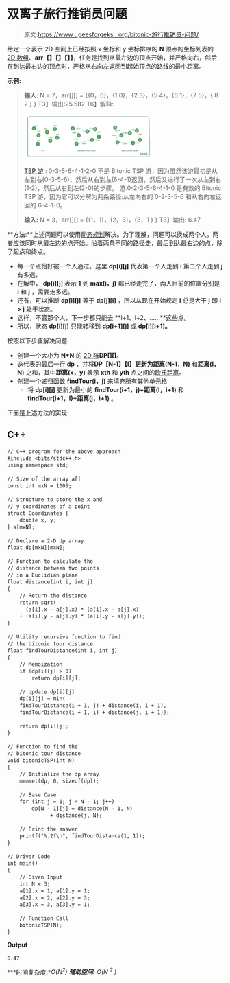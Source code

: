 # 双离子旅行推销员问题

> 原文:[https://www . geesforgeks . org/bitonic-旅行推销员-问题/](https://www.geeksforgeeks.org/bitonic-traveling-salesman-problem/)

给定一个表示 2D 空间上已经按照 x 坐标和 y 坐标排序的 **N** 顶点的坐标列表的 [2D 数组](https://www.geeksforgeeks.org/multidimensional-arrays-c-cpp/)、**arr【】【】【】】**，任务是找到从最左边的顶点开始，并严格向右，然后在到达最右边的顶点时，严格从右向左返回到起始顶点的路线的最小距离。

**示例:**

> **输入:** N = 7，arr[][] = {{0，6}，{1 0}，{2 3}，{5 4}，{6 1}，{7 5}，{ 8 2 } }
> T3】输出:25.582
> T6】解释:
> 
> ![](img/2d5d90ff906b89451af32f629ab13871.png)
> 
> [TSP 游](https://www.geeksforgeeks.org/travelling-salesman-problem-set-1/) : 0-3-5-6-4-1-2-0 不是 Bitonic TSP 游，因为虽然该游最初是从左到右(0-3-5-6)，然后从右到左(6-4-1)返回，然后又进行了一次从左到右(1-2)，然后从右到左(2-0)的步骤。
> 游:0-2-3-5-6-4-1-0 是有效的 Bitonic TSP 游，因为它可以分解为两条路径:从左向右的 0-2-3-5-6 和从右向左返回的 6-4-1-0。
> 
> **输入:** N = 3，arr[][] = {{1，1}，{2，3}，{3，1 } }
> T3】输出: 6.47

**方法:**上述问题可以使用[动态规划](https://www.geeksforgeeks.org/dynamic-programming/)解决。为了理解，问题可以换成两个人。两者应该同时从最左边的点开始。沿着两条不同的路径走，最后到达最右边的点，除了起点和终点。

*   每一个点恰好被一个人通过。这里 **dp[i][j]** 代表第一个人走到 **i** 第二个人走到 **j** 有多远。
*   在解中， **dp[i][j]** 表示 **1** 到 **max(i，j)** 都已经走完了，两人目前的位置分别是 **i** 和 **j** ，需要走多远。
*   还有，可以推断 **dp[i][j]** 等于 **dp[j][i]** ，所以从现在开始规定 **i** 总是大于 **j** 即 **i > j** 处于状态。
*   这样，不管那个人，下一步都只能去 **i+1、i+2、……**这些点。
*   所以，状态 **dp[i][j]** 只能转移到 **dp[i+1][j]** 或 **dp[i][i+1]。**

按照以下步骤解决问题:

*   创建一个大小为 **N*N** 的 [2D 阵](https://www.geeksforgeeks.org/multidimensional-arrays-c-cpp/)**DP[][]**。
*   迭代表的最后一行 **dp** ，并将**DP【N-1】【I】**更新为**距离(N-1，N)** 和**距离(I，N)** 之和，其中**距离(x，y)** 表示 **xth** 和 **yth** 点之间的[欧氏距离](https://www.geeksforgeeks.org/calculate-the-euclidean-distance-using-numpy/)。
*   创建一个[递归函数](https://www.geeksforgeeks.org/recursive-functions/) **findTour(i，j)** 来填充所有其他单元格
    *   将 **dp[i][j]** 更新为最小的 **findTour(i+1，j)+距离(I，i+1)** 和 **findTour(i+1，I)+距离(j，i+1)** 。

下面是上述方法的实现:

## C++

```
// C++ program for the above approach
#include <bits/stdc++.h>
using namespace std;

// Size of the array a[]
const int mxN = 1005;

// Structure to store the x and
// y coordinates of a point
struct Coordinates {
    double x, y;
} a[mxN];

// Declare a 2-D dp array
float dp[mxN][mxN];

// Function to calculate the
// distance between two points
// in a Euclidian plane
float distance(int i, int j)
{
    // Return the distance
    return sqrt(
      (a[i].x - a[j].x) * (a[i].x - a[j].x)
    + (a[i].y - a[j].y) * (a[i].y - a[j].y));
}

// Utility recursive function to find
// the bitonic tour distance
float findTourDistance(int i, int j)
{
    // Memoization
    if (dp[i][j] > 0)
        return dp[i][j];

    // Update dp[i][j]
    dp[i][j] = min(
    findTourDistance(i + 1, j) + distance(i, i + 1),
    findTourDistance(i + 1, i) + distance(j, i + 1));

    return dp[i][j];
}

// Function to find the
// bitonic tour distance
void bitonicTSP(int N)
{
    // Initialize the dp array
    memset(dp, 0, sizeof(dp));

    // Base Case
    for (int j = 1; j < N - 1; j++)
        dp[N - 1][j] = distance(N - 1, N)
              + distance(j, N);

    // Print the answer
    printf("%.2f\n", findTourDistance(1, 1));
}

// Driver Code
int main()
{
    // Given Input
    int N = 3;
    a[1].x = 1, a[1].y = 1;
    a[2].x = 2, a[2].y = 3;
    a[3].x = 3, a[3].y = 1;

    // Function Call
    bitonicTSP(N);
}
```

**Output**

```
6.47
```

***时间复杂度:**O(N<sup>2</sup>)*
***辅助空间:** O(N <sup>2</sup> )*